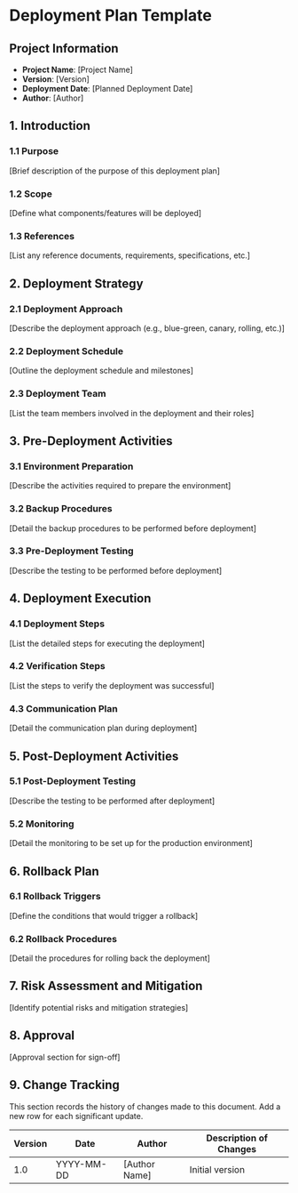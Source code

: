 # Deployment Plan Template

## Project Information
- **Project Name**: [Project Name]
- **Version**: [Version]
- **Deployment Date**: [Planned Deployment Date]
- **Author**: [Author]

## 1. Introduction
### 1.1 Purpose
[Brief description of the purpose of this deployment plan]

### 1.2 Scope
[Define what components/features will be deployed]

### 1.3 References
[List any reference documents, requirements, specifications, etc.]

## 2. Deployment Strategy
### 2.1 Deployment Approach
[Describe the deployment approach (e.g., blue-green, canary, rolling, etc.)]

### 2.2 Deployment Schedule
[Outline the deployment schedule and milestones]

### 2.3 Deployment Team
[List the team members involved in the deployment and their roles]

## 3. Pre-Deployment Activities
### 3.1 Environment Preparation
[Describe the activities required to prepare the environment]

### 3.2 Backup Procedures
[Detail the backup procedures to be performed before deployment]

### 3.3 Pre-Deployment Testing
[Describe the testing to be performed before deployment]

## 4. Deployment Execution
### 4.1 Deployment Steps
[List the detailed steps for executing the deployment]

### 4.2 Verification Steps
[List the steps to verify the deployment was successful]

### 4.3 Communication Plan
[Detail the communication plan during deployment]

## 5. Post-Deployment Activities
### 5.1 Post-Deployment Testing
[Describe the testing to be performed after deployment]

### 5.2 Monitoring
[Detail the monitoring to be set up for the production environment]

## 6. Rollback Plan
### 6.1 Rollback Triggers
[Define the conditions that would trigger a rollback]

### 6.2 Rollback Procedures
[Detail the procedures for rolling back the deployment]

## 7. Risk Assessment and Mitigation
[Identify potential risks and mitigation strategies]

## 8. Approval
[Approval section for sign-off]

## 9. Change Tracking

This section records the history of changes made to this document. Add a new row for each significant update.

| Version | Date | Author | Description of Changes |
|---------|------|--------|------------------------|
| 1.0 | YYYY-MM-DD | [Author Name] | Initial version |
